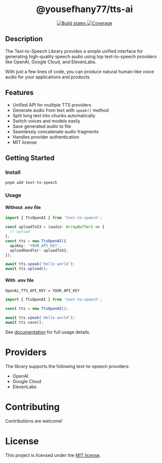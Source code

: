 <h1 align="center" style="border-bottom: none;">@yousefhany77/tts-ai</h1>

<p align="center">
  <a href="ttps://github.com/yousefhany77/tts-ai/actions/workflows/test-and-release.yml">
    <img alt="Build states" src="https://github.com/yousefhany77/tts-ai/actions/workflows/test-and-release.yml/badge.svg?branch=main">
  </a>

  <a href="https://github.com/yousefhany77/tts-ai/actions">
    <img alt="Coverage" src="https://img.shields.io/endpoint?url=https://gist.githubusercontent.com/yousefhany77/b70e2342a5be5259b768aace465f777a/raw/0ea8a505354e198fdf0ac12b9f55476efb1bb7ad/ts-npm-template-coverage.json">
  </a>
</p>

## Description

The Text-to-Speech Library provides a simple unified interface for generating high-quality speech audio using top text-to-speech providers like OpenAI, Google Cloud, and ElevenLabs.

With just a few lines of code, you can produce natural human-like voice audio for your applications and products.

## Features

- Unified API for multiple TTS providers
- Generate audio from text with `speak()` method
- Split long text into chunks automatically
- Switch voices and models easily
- Save generated audio to file
- Seamlessly concatenate audio fragments
- Handles provider authentication
- MIT license

## Getting Started

### Install

```
pnpm add text-to-speech
```

### Usage

#### Without .env file

```ts
import { TtsOpenAI } from 'text-to-speech';

const uploadToS3 = (audio: ArrayBuffer) => {
  // upload
};
const tts = new TtsOpenAI({
  apiKey: 'YOUR_API_KEY',
  uploadHandler: uploadToS3,
});

await tts.speak('Hello world');
await tts.upload();
```

#### With .env file

`OpenAi_TTS_API_KEY = YOUR_API_KEY`

```ts
import { TtsOpenAI } from 'text-to-speech';

const tts = new TtsOpenAI();

await tts.speak('Hello world');
await tts.save();
```

See [documentation](docs/README.md) for full usage details.

# Providers

The library supports the following text-to-speech providers:

- OpenAI
- Google Cloud
- ElevenLabs

# Contributing

Contributions are welcome!

# License

This project is licensed under the [MIT license](LICENSE).
